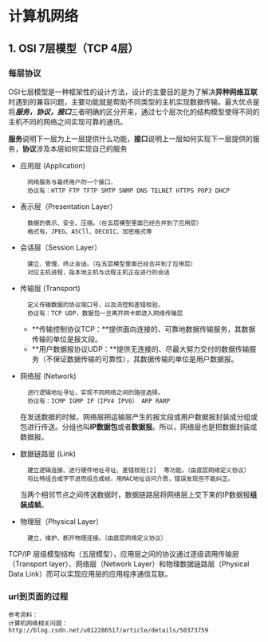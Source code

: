 # 计算机网络

## 1. OSI 7层模型（TCP 4层）
### 每层协议
OSI七层模型是一种框架性的设计方法，设计的主要目的是为了解决**异种网络互联**时遇到的兼容问题，主要功能就是帮助不同类型的主机实现数据传输。最大优点是将***服务，协议，接口***三者明确的区分开来，通过七个层次化的结构模型使得不同的主机不同的网络之间实现可靠的通讯。**服务**说明下一层为上一层提供什么功能，**接口**说明上一层如何实现下一层提供的服务，**协议**涉及本层如何实现自己的服务

- 应用层 (Application)
	
		网络服务与最终用户的一个接口，
		协议有：HTTP FTP TFTP SMTP SNMP DNS TELNET HTTPS POP3 DHCP- 表示层（Presentation Layer）		数据的表示、安全、压缩。（在五层模型里面已经合并到了应用层）		格式有，JPEG、ASCll、DECOIC、加密格式等- 会话层（Session Layer）		建立、管理、终止会话。（在五层模型里面已经合并到了应用层）
		对应主机进程，指本地主机与远程主机正在进行的会话- 传输层 (Transport)		定义传输数据的协议端口号，以及流控和差错校验。		协议有：TCP UDP，数据包一旦离开网卡即进入网络传输层
		
	- **传输控制协议TCP：**提供面向连接的、可靠地数据传输服务，其数据传输的单位是报文段。
	- **用户数据报协议UDP：**提供无连接的、尽最大努力交付的数据传输服务（不保证数据传输的可靠性），其数据传输的单位是用户数据报。
		- 网络层 (Network)		
		进行逻辑地址寻址，实现不同网络之间的路径选择。		协议有：ICMP IGMP IP（IPV4 IPV6） ARP RARP
		
	在发送数据的时候，网络层把运输层产生的报文段或用户数据报封装成分组或包进行传送。分组也叫**IP数据包**或者**数据报**。所以，网络层也是把数据封装成数据报。
	- 数据链路层 (Link)		
		建立逻辑连接、进行硬件地址寻址、差错校验[2]  等功能。（由底层网络定义协议）		将比特组合成字节进而组合成帧，用MAC地址访问介质，错误发现但不能纠正。
		
	当两个相邻节点之间传送数据时，数据链路层将网络层上交下来的IP数据报**组装成帧**。
	- 物理层（Physical Layer）		
		建立、维护、断开物理连接。（由底层网络定义协议）		
TCP/IP 层级模型结构（五层模型），应用层之间的协议通过逐级调用传输层（Transport layer）、网络层（Network Layer）和物理数据链路层（Physical Data Link）而可以实现应用层的应用程序通信互联。
### url到页面的过程


	参考资料：
	计算机网络相关问题：http://blog.csdn.net/u012286517/article/details/50373759